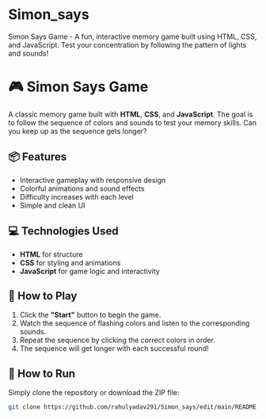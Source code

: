 # Simon_says
Simon Says Game - A fun, interactive memory game built using HTML, CSS, and JavaScript. Test your concentration by following the pattern of lights and sounds!
# 🎮 Simon Says Game

A classic memory game built with **HTML**, **CSS**, and **JavaScript**. The goal is to follow the sequence of colors and sounds to test your memory skills. Can you keep up as the sequence gets longer?

## 📦 Features
- Interactive gameplay with responsive design
- Colorful animations and sound effects
- Difficulty increases with each level
- Simple and clean UI

## 💻 Technologies Used
- **HTML** for structure
- **CSS** for styling and animations
- **JavaScript** for game logic and interactivity

## 🚀 How to Play
1. Click the **"Start"** button to begin the game.
2. Watch the sequence of flashing colors and listen to the corresponding sounds.
3. Repeat the sequence by clicking the correct colors in order.
4. The sequence will get longer with each successful round!

## 📂 How to Run
Simply clone the repository or download the ZIP file:
```bash
git clone https://github.com/rahulyadav291/Simon_says/edit/main/README.md
